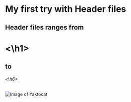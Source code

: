# My first try with Header files
## Header files ranges from
# <\h1> 
## to
###### <\h6>
![Image of Yaktocat](https://octodex.github.com/images/yaktocat.png)
